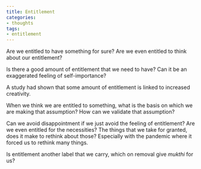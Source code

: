```yaml
---
title: Entitlement
categories:
- thoughts
tags:
- entitlement
---
```


Are we entitled to have something for sure? Are we even entitled to think about our entitlement?

Is there a good amount of entitlement that we need to have? Can it be an exaggerated feeling of self-importance?

A study had shown that some amount of entitlement is linked to increased creativity.

When we think we are entitled to something, what is the basis on which we are making that assumption? How can we validate that assumption?

Can we avoid disappointment if we just avoid the feeling of entitlement?
Are we even entitled for the necessities? The things that we take for granted, does it make to rethink about those? Especially with the pandemic where it forced us to rethink many things.

Is entitlement another label that we carry, which on removal give *mukthi* for us?
